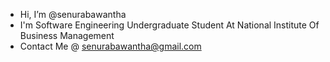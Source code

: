 - Hi, I’m @senurabawantha
- I'm Software Engineering Undergraduate Student At National Institute Of Business Management
- Contact Me @ senurabawantha@gmail.com
